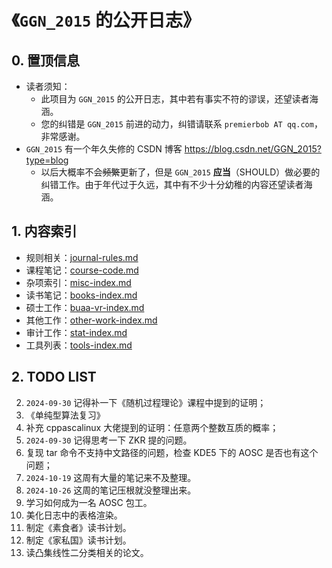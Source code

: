 # 《`GGN_2015` 的公开日志》

## 0. 置顶信息

- 读者须知：
  - 此项目为 `GGN_2015` 的公开日志，其中若有事实不符的谬误，还望读者海涵。
  - 您的纠错是 `GGN_2015` 前进的动力，纠错请联系 `premierbob AT qq.com`，非常感谢。
- `GGN_2015` 有一个年久失修的 CSDN 博客 https://blog.csdn.net/GGN_2015?type=blog
  - 以后大概率不会~~频繁~~更新了，但是 `GGN_2015` **应当**（SHOULD）做必要的纠错工作。由于年代过于久远，其中有不少十分幼稚的内容还望读者海涵。



## 1. 内容索引

- 规则相关：[journal-rules.md](./data/meta/journal-rules.md)
- 课程笔记：[course-code.md](./data/meta/course-code.md)
- 杂项索引：[misc-index.md](./data/misc/misc-index.md)
- 读书笔记：[books-index.md](./data/books/books-index.md)
- 硕士工作：[buaa-vr-index.md](./data/buaa-vr/buaa-vr-index.md)
- 其他工作：[other-work-index.md](./data/other-work/other-work-index.md)
- 审计工作：[stat-index.md](./data/stat/stat-index.md)
- 工具列表：[tools-index.md](./data/tools/tools-index.md)



## 2. TODO LIST

2. `2024-09-30` 记得补一下《随机过程理论》课程中提到的证明；
3. 《单纯型算法复习》
4. 补充 cppascalinux 大佬提到的证明：任意两个整数互质的概率；
5. `2024-09-30` 记得思考一下 ZKR 提的问题。
6. 复现 tar 命令不支持中文路径的问题，检查 KDE5 下的 AOSC 是否也有这个问题；
7. `2024-10-19` 这周有大量的笔记来不及整理。
7. `2024-10-26` 这周的笔记压根就没整理出来。
8. 学习如何成为一名 AOSC 包工。
9. 美化日志中的表格渲染。
10. 制定《素食者》读书计划。
11. 制定《家私国》读书计划。
12. 读凸集线性二分类相关的论文。
